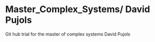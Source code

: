 # Master_Complex_Systems/ David Pujols
Git hub trial for the master of complex systems
David Pujols
